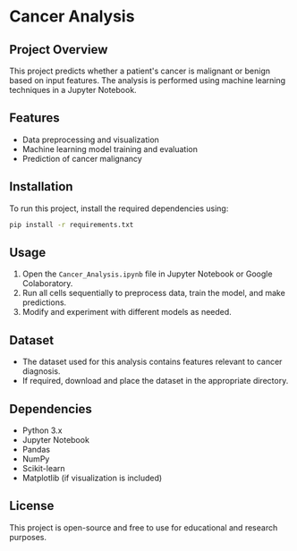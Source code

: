 # Cancer Analysis
  
## Project Overview
This project predicts whether a patient's cancer is malignant or benign based on input features. The analysis is performed using machine learning techniques in a Jupyter Notebook.

## Features
- Data preprocessing and visualization
- Machine learning model training and evaluation
- Prediction of cancer malignancy

## Installation
To run this project, install the required dependencies using:
```bash
pip install -r requirements.txt
```

## Usage
1. Open the `Cancer_Analysis.ipynb` file in Jupyter Notebook or Google Colaboratory.
2. Run all cells sequentially to preprocess data, train the model, and make predictions.
3. Modify and experiment with different models as needed.

## Dataset
- The dataset used for this analysis contains features relevant to cancer diagnosis.
- If required, download and place the dataset in the appropriate directory.

## Dependencies
- Python 3.x
- Jupyter Notebook
- Pandas
- NumPy
- Scikit-learn
- Matplotlib (if visualization is included)

## License
This project is open-source and free to use for educational and research purposes.

